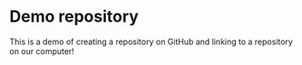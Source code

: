 # Demo repository

This is a demo of creating a repository on GitHub and linking to a repository on our computer!